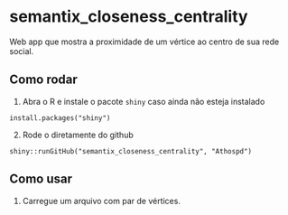 # semantix_closeness_centrality
Web app que mostra a proximidade de um vértice ao centro de sua rede social. 

## Como rodar

1) Abra o R e instale o pacote `shiny` caso ainda não esteja instalado

```
install.packages("shiny")
```

2) Rode o diretamente do github

```
shiny::runGitHub("semantix_closeness_centrality", "Athospd")
```

## Como usar

1) Carregue um arquivo com par de vértices.
